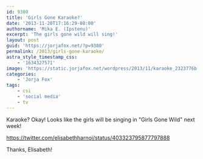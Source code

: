 ```yaml
---
id: 9380
title: 'Girls Gone Karaoke?'
date: '2013-11-20T17:16:29-08:00'
authorname: 'Mika E. (Ipstenu)'
excerpt: 'The girls gone wild will sing!'
layout: post
guid: 'https://jorjafox.net/?p=9380'
permalink: /2013/girls-gone-karaoke/
astra_style_timestamp_css:
    - '1634327571'
image: 'https://static.jorjafox.net/wordpress/2013/11/karaoke_2323776b.jpg'
categories:
    - 'Jorja Fox'
tags:
    - csi
    - 'social media'
    - tv
---
```


Karaoke? Okay! Looks like the girls will be singing in "Girls Gone Wild" next week!

https://twitter.com/elisabethharnoi/status/403323795877797888

Thanks, Elisabeth!
